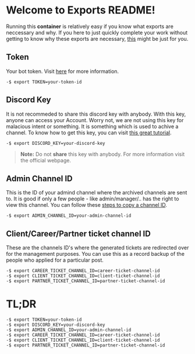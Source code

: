 # Welcome to Exports README!

Running this **container** is relatively easy if you know what exports are neccessary and why. If you here to just quickly complete your work without getting to know why these exports are necessary, [this](#TL;DR) might be just for you.


## Token

Your bot token. Visit [here](https://www.writebots.com/discord-bot-token/) for more information.

    -$ export TOKEN=your-token-id

## Discord Key

It is not recommeded to share this discord key with anybody. With this key, anyone can access your Account. Worry not, we are not using this key for malacious intent or something. It is something which is used to achive a channel. To know how to get this key, you can visit [this great tutorial](https://github.com/jonas747/discordlfm/issues/2).

    -$ export DISCORD_KEY=your-discord-key
> **Note:** Do not **share** this key with anybody. For more information visit the official webpage.

## Admin Channel ID

This is the ID of your admind channel where the archived channels are sent to. It is good if only a few people - like admin/manager/.. has the right to view this channel. You can follow these [steps to copy a channel ID](https://support.discord.com/hc/en-us/articles/206346498-Where-can-I-find-my-User-Server-Message-ID-).

    -$ export ADMIN_CHANNEL_ID=your-admin-channel-id

## Client/Career/Partner ticket channel ID

These are the channels ID's where the generated tickets are redirected over for the management purposes. You can use this as a record backup of the people who applied for a particular post.

    -$ export CAREER_TICKET_CHANNEL_ID=career-ticket-channel-id
    -$ export CLIENT_TICKET_CHANNEL_ID=client-ticket-channel-id
    -$ export PARTNER_TICKET_CHANNEL_ID=partner-ticket-channel-id

# TL;DR


    -$ export TOKEN=your-token-id
    -$ export DISCORD_KEY=your-discord-key
    -$ export ADMIN_CHANNEL_ID=your-admin-channel-id
    -$ export CAREER_TICKET_CHANNEL_ID=career-ticket-channel-id
    -$ export CLIENT_TICKET_CHANNEL_ID=client-ticket-channel-id
    -$ export PARTNER_TICKET_CHANNEL_ID=partner-ticket-channel-id

